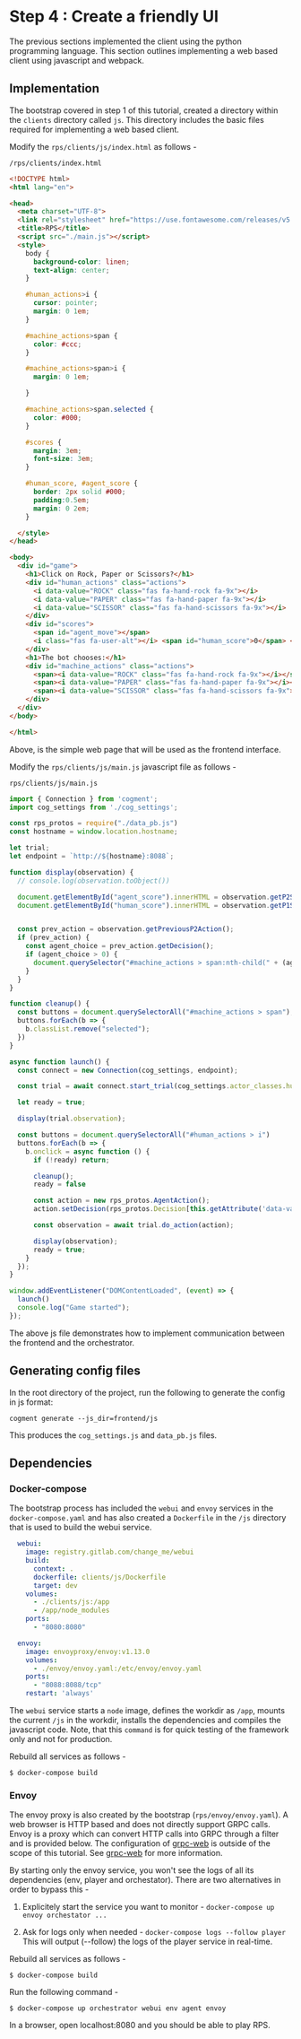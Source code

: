 # Step 4 : Create a friendly UI

The previous sections implemented the client using the python programming language. This section outlines implementing a web based client using javascript and webpack.

## Implementation

The bootstrap covered in step 1 of this tutorial, created a directory within the `clients` directory called `js`.  This directory includes the basic files required for implementing a web based client.

Modify the `rps/clients/js/index.html` as follows -

`/rps/clients/index.html`

```HTML
<!DOCTYPE html>
<html lang="en">

<head>
  <meta charset="UTF-8">
  <link rel="stylesheet" href="https://use.fontawesome.com/releases/v5.9.0/css/all.css">
  <title>RPS</title>
  <script src="./main.js"></script>
  <style>
    body {
      background-color: linen;
      text-align: center;
    }

    #human_actions>i {
      cursor: pointer;
      margin: 0 1em;
    }

    #machine_actions>span {
      color: #ccc;
    }

    #machine_actions>span>i {
      margin: 0 1em;

    }

    #machine_actions>span.selected {
      color: #000;
    }

    #scores {
      margin: 3em;
      font-size: 3em;
    }

    #human_score, #agent_score {
      border: 2px solid #000;
      padding:0.5em;
      margin: 0 2em;
    }

  </style>
</head>

<body>
  <div id="game">
    <h1>Click on Rock, Paper or Scissors?</h1>
    <div id="human_actions" class="actions">
      <i data-value="ROCK" class="fas fa-hand-rock fa-9x"></i>
      <i data-value="PAPER" class="fas fa-hand-paper fa-9x"></i>
      <i data-value="SCISSOR" class="fas fa-hand-scissors fa-9x"></i>
    </div>
    <div id="scores">
      <span id="agent_move"></span>
      <i class="fas fa-user-alt"></i> <span id="human_score">0</span> <span id="agent_score">0</span> <i class="fas fa-robot"></i>
    </div>
    <h1>The bot chooses:</h1>
    <div id="machine_actions" class="actions">
      <span><i data-value="ROCK" class="fas fa-hand-rock fa-9x"></i></span>
      <span><i data-value="PAPER" class="fas fa-hand-paper fa-9x"></i></span>
      <span><i data-value="SCISSOR" class="fas fa-hand-scissors fa-9x"></i></span>
    </div>
  </div>
</body>

</html>
```

Above, is the simple web page that will be used as the frontend interface.

Modify the `rps/clients/js/main.js` javascript file as follows -

`rps/clients/js/main.js`

```js
import { Connection } from 'cogment';
import cog_settings from './cog_settings';

const rps_protos = require("./data_pb.js")
const hostname = window.location.hostname;

let trial;
let endpoint = `http://${hostname}:8088`;

function display(observation) {
  // console.log(observation.toObject())

  document.getElementById("agent_score").innerHTML = observation.getP2Score();
  document.getElementById("human_score").innerHTML = observation.getP1Score();


  const prev_action = observation.getPreviousP2Action();
  if (prev_action) {
    const agent_choice = prev_action.getDecision();
    if (agent_choice > 0) {
      document.querySelector("#machine_actions > span:nth-child(" + (agent_choice) + ")").classList.add("selected");
    }
  }
}

function cleanup() {
  const buttons = document.querySelectorAll("#machine_actions > span");
  buttons.forEach(b => {
    b.classList.remove("selected");
  })
}

async function launch() {
  const connect = new Connection(cog_settings, endpoint);

  const trial = await connect.start_trial(cog_settings.actor_classes.human);

  let ready = true;

  display(trial.observation);

  const buttons = document.querySelectorAll("#human_actions > i")
  buttons.forEach(b => {
    b.onclick = async function () {
      if (!ready) return;

      cleanup();
      ready = false

      const action = new rps_protos.AgentAction();
      action.setDecision(rps_protos.Decision[this.getAttribute('data-value')]);

      const observation = await trial.do_action(action);

      display(observation);
      ready = true;
    }
  });
}

window.addEventListener("DOMContentLoaded", (event) => {
  launch()
  console.log("Game started");
});

```

The above js file demonstrates how to implement communication between the frontend and the orchestrator.

## Generating config files

In the root directory of the project, run the following to generate the config in js format:

`cogment generate --js_dir=frontend/js`

This produces the `cog_settings.js` and `data_pb.js` files.

## Dependencies

### Docker-compose

The bootstrap process has included the `webui` and `envoy` services in the `docker-compose.yaml` and has also created a `Dockerfile` in the `/js` directory that is used to build the webui service.

```yaml
  webui:
    image: registry.gitlab.com/change_me/webui
    build:
      context: .
      dockerfile: clients/js/Dockerfile
      target: dev
    volumes:
      - ./clients/js:/app
      - /app/node_modules
    ports:
      - "8080:8080"

  envoy:
    image: envoyproxy/envoy:v1.13.0
    volumes:
      - ./envoy/envoy.yaml:/etc/envoy/envoy.yaml
    ports:
      - "8088:8088/tcp"
    restart: 'always'
```

The `webui` service starts a `node` image, defines the workdir as `/app`, mounts the current `/js` in the workdir, installs the dependencies and compiles the javascript code.  Note, that this `command` is for quick testing of the framework only and not for production.

Rebuild all services as follows -

```text
$ docker-compose build
```

### Envoy

The envoy proxy is also created by the bootstrap (`rps/envoy/envoy.yaml`).  A web browser is HTTP based and does not directly support GRPC calls.  Envoy is a proxy which can convert HTTP calls into GRPC through a filter and is provided below.  The configuration of [grpc-web][1] is outside of the scope of this tutorial.  See [grpc-web][2] for more information.

By starting only the envoy service, you won't see the logs of all its dependencies (env, player and orchestator). There are two alternatives in order to bypass this -

1. Explicitely start the service you want to monitor -
`docker-compose up envoy orchestator ...`

2. Ask for logs only when needed -
`docker-compose logs --follow player`
This will output (--follow) the logs of the player service in real-time.

Rebuild all services as follows -

```text
$ docker-compose build
```

Run the following command -

```text
$ docker-compose up orchestrator webui env agent envoy
```

In a browser, open localhost:8080 and you should be able to play RPS.

[1]: https://www.envoyproxy.io/docs/envoy/latest/configuration/http/http_filters/grpc_web_filter
[2]: https://www.envoyproxy.io/docs/envoy/latest/configuration/http/http_filters/grpc_web_filter
